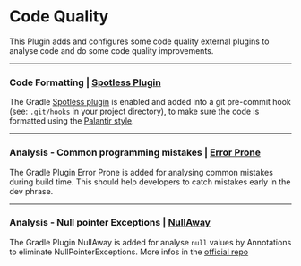 # Code Quality 
This Plugin adds and configures some code quality external plugins to analyse code and do some code quality improvements.

---

### Code Formatting | [Spotless Plugin](https://github.com/diffplug/spotless)
The Gradle [Spotless plugin](https://github.com/diffplug/spotless) is enabled and added into a git pre-commit hook (see: `.git/hooks` in your project directory), to make sure the code is formatted using the [Palantir style](https://github.com/palantir/palantir-java-format).

---

### Analysis - Common programming mistakes | [Error Prone](https://github.com/google/error-prone) 
The Gradle Plugin Error Prone is added for analysing common mistakes during build time. This should help developers to catch mistakes early in the dev phrase.

---

### Analysis - Null pointer Exceptions | [NullAway](https://github.com/uber/NullAway)
The Gradle Plugin NullAway is added for analyse `null` values by Annotations to eliminate NullPointerExceptions. More infos in the [official repo](https://github.com/uber/NullAway)